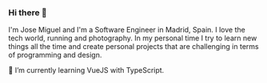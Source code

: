 ### Hi there 👋

I'm Jose Miguel and I'm a Software Engineer in Madrid, Spain.
I love the tech world, running and photography. In my personal time I try to learn new things all the time and create personal projects that are challenging in terms of programming and design.

🌱 I’m currently learning VueJS with TypeScript.
